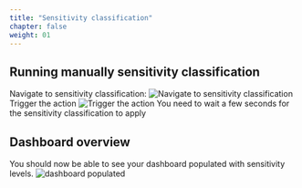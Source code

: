 ```yaml
---
title: "Sensitivity classification"
chapter: false
weight: 01
---
```


## Running manually sensitivity classification
Navigate to sensitivity classification:
![Navigate to sensitivity classification](/images/business_tools/nav_to_sensitivity.png)
Trigger the action
![Trigger the action](/images/business_tools/trigger_sensitivity.png)
You need to wait a few seconds for the sensitivity classification to apply
## Dashboard overview
You should now be able to see your dashboard populated with sensitivity levels.
![dashboard populated](/images/business_tools/see_dashboard.png)